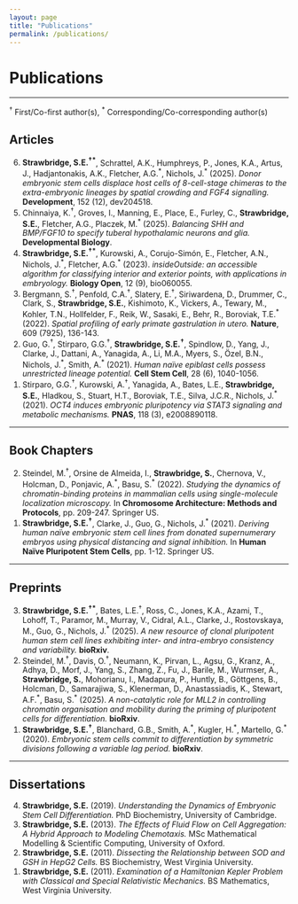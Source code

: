 ```yaml
---
layout: page
title: "Publications"
permalink: /publications/
---
```


<div id="publications-page">

# Publications
---

<sup>†</sup> First/Co-first author(s), <sup>*</sup> Corresponding/Co-corresponding author(s)

## Articles
<ol reversed>
  <li><strong>Strawbridge, S.E.<sup>†*</sup></strong>, Schrattel, A.K., Humphreys, P., Jones, K.A., Artus, J., Hadjantonakis, A.K., Fletcher, A.G.<sup>*</sup>, Nichols, J.<sup>*</sup> (2025).  
      <em>Donor embryonic stem cells displace host cells of 8-cell-stage chimeras to the extra-embryonic lineages by spatial crowding and FGF4 signalling.</em>  
      <strong>Development</strong>, 152 (12), dev204518.
  </li>

  <li>Chinnaiya, K.<sup>†</sup>, Groves, I., Manning, E., Place, E., Furley, C., <strong>Strawbridge, S.E.</strong>, Fletcher, A.G., Placzek, M.<sup>*</sup> (2025).  
      <em>Balancing SHH and BMP/FGF10 to specify tuberal hypothalamic neurons and glia.</em>  
      <strong>Developmental Biology</strong>.
  </li>

  <li><strong>Strawbridge, S.E.<sup>†*</sup></strong>, Kurowski, A., Corujo-Simón, E., Fletcher, A.N., Nichols, J.<sup>*</sup>, Fletcher, A.G.<sup>*</sup> (2023).  
      <em>insideOutside: an accessible algorithm for classifying interior and exterior points, with applications in embryology.</em>  
      <strong>Biology Open</strong>, 12 (9), bio060055.
  </li>

  <li>Bergmann, S.<sup>†</sup>, Penfold, C.A.<sup>†</sup>, Slatery, E.<sup>†</sup>, Siriwardena, D., Drummer, C., Clark, S., <strong>Strawbridge, S.E.</strong>, Kishimoto, K., Vickers, A., Tewary, M., Kohler, T.N., Hollfelder, F., Reik, W., Sasaki, E., Behr, R., Boroviak, T.E.<sup>*</sup>(2022).  
      <em>Spatial profiling of early primate gastrulation <i>in utero</i>.</em>  
      <strong>Nature</strong>, 609 (7925), 136-143.
  </li>

  <li>Guo, G.<sup>†</sup>, Stirparo, G.G.<sup>†</sup>, <strong>Strawbridge, S.E.<sup>†</sup></strong>, Spindlow, D., Yang, J., Clarke, J., Dattani, A., Yanagida, A., Li, M.A., Myers, S., Özel, B.N., Nichols, J.<sup>*</sup>, Smith, A.<sup>*</sup> (2021).  
      <em>Human naïve epiblast cells possess unrestricted lineage potential.</em>  
      <strong>Cell Stem Cell</strong>, 28 (6), 1040-1056.
  </li>

  <li>Stirparo, G.G.<sup>†</sup>, Kurowski, A.<sup>†</sup>, Yanagida, A., Bates, L.E., <strong>Strawbridge, S.E.</strong>, Hladkou, S., Stuart, H.T., Boroviak, T.E., Silva, J.C.R., Nichols, J.<sup>*</sup> (2021).  
      <em>OCT4 induces embryonic pluripotency via STAT3 signaling and metabolic mechanisms.</em>  
      <strong>PNAS</strong>, 118 (3), e2008890118.
  </li>
</ol>

---

## Book Chapters
<ol reversed>
  <li>Steindel, M.<sup>†</sup>, Orsine de Almeida, I., <strong>Strawbridge, S.</strong>, Chernova, V., Holcman, D., Ponjavic, A.<sup>*</sup>, Basu, S.<sup>*</sup> (2022).  
      <em>Studying the dynamics of chromatin-binding proteins in mammalian cells using single-molecule localization microscopy.</em>  
      In <strong>Chromosome Architecture: Methods and Protocols</strong>, pp. 209-247. Springer US.
  </li>

  <li><strong>Strawbridge, S.E.<sup>†</sup></strong>, Clarke, J., Guo, G., Nichols, J.<sup>*</sup> (2021).  
      <em>Deriving human naïve embryonic stem cell lines from donated supernumerary embryos using physical distancing and signal inhibition.</em>  
      In <strong>Human Naïve Pluripotent Stem Cells</strong>, pp. 1-12. Springer US.
  </li>
</ol>

---

## Preprints
<ol reversed>
  <li><strong>Strawbridge, S.E.<sup>†*</sup></strong>, Bates, L.E.<sup>†</sup>, Ross, C., Jones, K.A., Azami, T., Lohoff, T., Paramor, M., Murray, V., Cidral, A.L., Clarke, J., Rostovskaya, M., Guo, G., Nichols, J.<sup>*</sup> (2025).  
      <em>A new resource of clonal pluripotent human stem cell lines exhibiting inter- and intra-embryo consistency and variability.</em>  
      <strong>bioRxiv</strong>.
  </li>

  <li>Steindel, M.<sup>†</sup>, Davis, O.<sup>†</sup>, Neumann, K., Pirvan, L., Agsu, G., Kranz, A., Adhya, D., Morf, J., Yang, S., Zhang, Z., Fu, J., Barile, M., Wurmser, A., <strong>Strawbridge, S.</strong>, Mohorianu, I., Madapura, P., Huntly, B., Göttgens, B., Holcman, D., Samarajiwa, S., Klenerman, D., Anastassiadis, K., Stewart, A.F.<sup>*</sup>, Basu, S.<sup>*</sup> (2025).  
      <em>A non-catalytic role for MLL2 in controlling chromatin organisation and mobility during the priming of pluripotent cells for differentiation.</em>  
      <strong>bioRxiv</strong>.
  </li>

  <li><strong>Strawbridge, S.E.<sup>†</sup></strong>, Blanchard, G.B., Smith, A.<sup>*</sup>, Kugler, H.<sup>*</sup>, Martello, G.<sup>*</sup> (2020).  
      <em>Embryonic stem cells commit to differentiation by symmetric divisions following a variable lag period.</em>  
      <strong>bioRxiv</strong>.
  </li>
</ol>

---

## Dissertations
<ol reversed>
  <li><strong>Strawbridge, S.E.</strong> (2019).  
      <em>Understanding the Dynamics of Embryonic Stem Cell Differentiation.</em>  
      PhD Biochemistry, University of Cambridge.
  </li>

  <li><strong>Strawbridge, S.E.</strong> (2013).  
      <em>The Effects of Fluid Flow on Cell Aggregation: A Hybrid Approach to Modeling Chemotaxis.</em>  
      MSc Mathematical Modelling & Scientific Computing, University of Oxford.
  </li>

  <li><strong>Strawbridge, S.E.</strong> (2011).  
      <em>Dissecting the Relationship between SOD and GSH in HepG2 Cells.</em>  
      BS Biochemistry, West Virginia University.
  </li>

  <li><strong>Strawbridge, S.E.</strong> (2011).  
      <em>Examination of a Hamiltonian Kepler Problem with Classical and Special Relativistic Mechanics.</em>  
      BS Mathematics, West Virginia University.
  </li>
</ol>

</div>